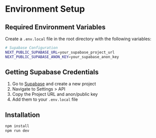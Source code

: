 # Environment Setup

## Required Environment Variables

Create a `.env.local` file in the root directory with the following variables:

```bash
# Supabase Configuration
NEXT_PUBLIC_SUPABASE_URL=your_supabase_project_url
NEXT_PUBLIC_SUPABASE_ANON_KEY=your_supabase_anon_key
```

## Getting Supabase Credentials

1. Go to [Supabase](https://supabase.com) and create a new project
2. Navigate to Settings > API
3. Copy the Project URL and anon/public key
4. Add them to your `.env.local` file

## Installation

```bash
npm install
npm run dev
``` 